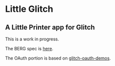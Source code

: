 # Little Glitch
## A Little Printer app for Glitch

This is a work in progress.

The BERG spec is <a href="http://www.bergcloud.com/download/Little_Printer_Publications.pdf">here</a>.

The OAuth portion is based on <a href="https://github.com/iamcal/glitch-oauth-demos">glitch-oauth-demos</a>.

